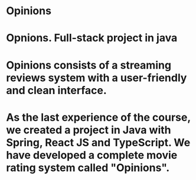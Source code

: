 # Opinions
# Opnions. Full-stack project in java

# Opinions consists of a streaming reviews system with a user-friendly and clean interface.

# As the last experience of the course, we created a project in Java with Spring, React JS and TypeScript. We have developed a complete movie rating system called "Opinions".
